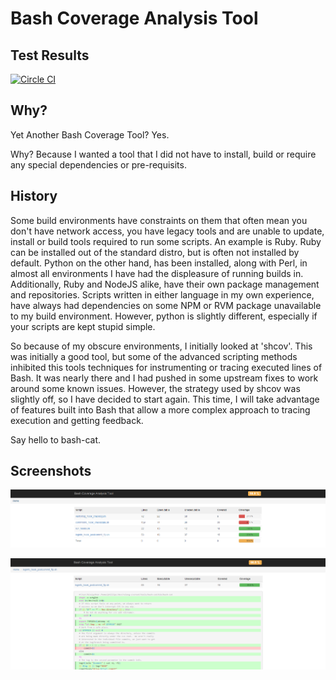 Bash Coverage Analysis Tool
===========================

Test Results
------------
[![Circle CI](https://circleci.com/gh/iwonbigbro/bash-cat.svg?style=svg)](https://circleci.com/gh/iwonbigbro/bash-cat)

Why?
----

Yet Another Bash Coverage Tool?  Yes.

Why?  Because I wanted a tool that I did not have to install, build or require
any special dependencies or pre-requisits.

History
-------

Some build environments have constraints on them that often mean you don't have
network access, you have legacy tools and are unable to update, install or build
tools required to run some scripts.  An example is Ruby.  Ruby can be installed
out of the standard distro, but is often not installed by default.  Python on
the other hand, has been installed, along with Perl, in almost all environments
I have had the displeasure of running builds in.  Additionally, Ruby and NodeJS
alike, have their own package management and repositories.  Scripts written in
either language in my own experience, have always had dependencies on some NPM
or RVM package unavailable to my build environment.  However, python is slightly
different, especially if your scripts are kept stupid simple.

So because of my obscure environments, I initially looked at 'shcov'.  This was
initially a good tool, but some of the advanced scripting methods inhibited this
tools techniques for instrumenting or tracing executed lines of Bash.  It was
nearly there and I had pushed in some upstream fixes to work around some known
issues.  However, the strategy used by shcov was slightly off, so I have decided
to start again.  This time, I will take advantage of features built into Bash
that allow a more complex approach to tracing execution and getting feedback.

Say hello to bash-cat.

Screenshots
-----------

![Main view of generated HTML report](https://raw.githubusercontent.com/iwonbigbro/bash-cat/master/lib/bashcat/reporter/data/bash-cat2.png)

![File view within generated HTML report](https://raw.githubusercontent.com/iwonbigbro/bash-cat/master/lib/bashcat/reporter/data/bash-cat1.png)
